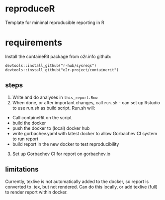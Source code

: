 # reproduceR
Template for minimal reproducible reporting in R

# requirements

Install the containeRit package from o2r.info github:

```
devtools::install_github("r-hub/sysreqs")
devtools::install_github("o2r-project/containerit")
```

## steps

1. Write and do analyses in ```this_report.Rnw``` 
2. When done, or after important changes, call ```run.sh``` - can set up Rstudio to use run.sh as build script. Run.sh will:
  * Call containeRit on the script
  * build the docker
  * push the docker to (local) docker hub
  * write gorbachev.yaml with latest docker to allow Gorbachev CI system to run report
  * build report in the new docker to test reproducibility
3. Set up Gorbachev CI for report on gorbachev.io

## limitations

Currently, texlive is not automatically added to the docker, so report is converted to .tex, but not rendered. Can do this locally, or add texlive (full) to render report within docker.
